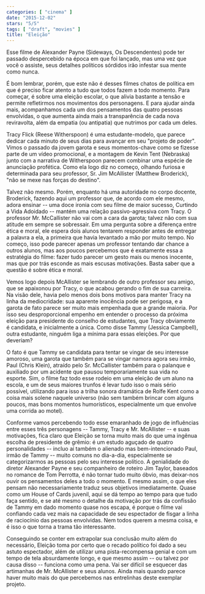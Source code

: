 ```yaml
---
categories: [ "cinema" ]
date: "2015-12-02"
stars: "5/5"
tags: [ "draft", "movies" ]
title: "Eleição"
---
```

Esse filme de Alexander Payne (Sideways, Os Descendentes) pode ter
passado despercebido na época em que foi lançado, mas uma vez que
você o assiste, seus detalhes políticos sórdidos irão infestar sua
mente como nunca.

É bom lembrar, porém, que este não é desses filmes chatos de política
em que é preciso ficar atento a tudo que todos fazem a todo momento. Para
começar, é sobre uma eleição escolar, o que alivia bastante a tensão
e permite refletirmos nos movimentos dos personagens. E para ajudar ainda
mais, acompanhamos cada um dos pensamentos das quatro pessoas envolvidas,
o que aumenta ainda mais a transparência de cada nova reviravolta,
além da empatia (ou antipatia) que nutrimos por cada um deles.

Tracy Flick (Reese Witherspoon) é uma estudante-modelo, que parece
dedicar cada minuto de seus dias para avançar em seu "projeto de
poder". Vimos o passado da jovem garota e seus momentos-chave como
se fizesse parte de um vídeo promocional, e a montagem de Kevin Tent
(Nebraska) junto com a narrativa de Witherspoon parecem combinar uma
espécie de anunciação profética. Como ela logo diz no começo,
olhando furiosa e determinada para seu professor, Sr. Jim McAllister
(Matthew Broderick), "não se mexe nas forças do destino".

Talvez não mesmo. Porém, enquanto há uma autoridade no corpo docente,
Broderick, fazendo aqui um professor que, de acordo com ele mesmo, adora
ensinar -- uma doce ironia com seu filme de maior sucesso, Curtindo a
Vida Adoidado -- mantém uma relação passivo-agressiva com Tracy. O
professor Mr. McCallister não vai com a cara da garota; talvez não com
sua atitude em sempre se sobressair. Em uma pergunta sobre a diferença
entre ética e moral, ele espera dois alunos tentarem responder antes
de entregar a palavra a ela, a primeira que havia levantado a mão por
muito tempo. No começo, isso pode parecer apenas um professor tentando
dar chance a outros alunos, mas aos poucos percebemos que é exatamente
essa a estratégia do filme: fazer tudo parecer um gesto mais ou menos
inocente, mas que por trás esconde as mais escusas motivações. Basta
saber que a questão é sobre ética e moral.

Vemos logo depois McAllister se lembrando de outro professor seu amigo,
que se apaixonou por Tracy, o que acabou gerando o fim de sua carreira. Na
visão dele, havia pelo menos dois bons motivos para manter Tracy na linha
da mediocridade: sua aparente inocência pode ser perigosa, e a garota de
fato parece ser muito mais empenhada que a grande maioria. Por isso seu
desproporcional empenho em entender o processo da próxima eleição
para presidente do conselho de estudantes, que Tracy obviamente é
candidata, e inicialmente a única. Como disse Tammy (Jessica Campbell),
outra estudante, ninguém liga a mínima para essas eleições. Por que
deveriam?

O fato é que Tammy se candidata para tentar se vingar de seu interesse
amoroso, uma garota que também para se vingar namora agora seu irmão,
Paul (Chris Klein), atraído pelo Sr. McCallister também para o
palanque e auxiliado por um acidente que pausou temporariamente sua
vida no esporte. Sim, o filme faz todo esse rodeio em uma eleição de
um aluno na escola, e um de seus maiores trunfos é levar tudo isso o
mais sério possível, utilizando para isso a trilha sonora dramática
de Rolfe Kent como a coisa mais solene naquele universo (não sem também
brincar com alguns poucos, mas bons momentos humorísticos, especialmente
um que envolve uma corrida ao motel).

Conforme vamos percebendo todo esse emaranhado de jogo de influências
entre esses três personagens -- Tammy, Tracy e Mr. McAllister -- e suas
motivações, fica claro que Eleição se torna muito mais do que uma
ingênua escolha de presidente de grêmio: é um estudo aguçado de quatro
personalidades -- incluo aí também o alienado mas bem-intencionado
Paul, irmão de Tammy -- muito comuns no dia-a-dia, especialmente se
categorizarmos as pessoas pelo seu interesse político. A genialidade
do diretor Alexander Payne e seu companheiro de roteiro Jim Taylor,
baseados no romance de Tom Perrotta, é não tornar tudo muito óbvio,
mas deixar-nos ouvir os pensamentos deles a todo o momento. E mesmo
assim, o que eles pensam não necessariamente traduz seus objetivos
imediatamente. Quase como um House of Cards juvenil, aqui se dá tempo
ao tempo para que tudo faça sentido, e se até mesmo o detalhe da
motivação por trás da confissão de Tammy em dado momento quase nos
escapa, é porque o filme vai confiando cada vez mais na capacidade
de seu espectador de fisgar a linha de raciocínio das pessoas
envolvidas. Nem todos querem a mesma coisa, e é isso o que torna a
trama tão interessante.

Conseguindo se conter em extrapolar sua conclusão muito além do
necessário, Eleição toma por certo que o recado político foi dado a
seu astuto espectador, além de utilizar uma pista-recompensa genial e com
um tempo de tela absurdamente longo, e que mesmo assim -- ou talvez por
causa disso -- funciona como uma pena. Vai ser difícil se esquecer das
artimanhas de Mr. McAllister e seus alunos. Ainda mais quando parece haver
muito mais do que percebemos nas entrelinhas deste exemplar projeto.
